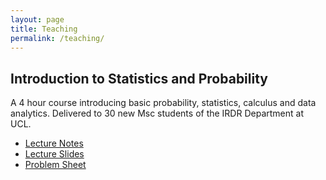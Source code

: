```yaml
---
layout: page
title: Teaching
permalink: /teaching/
---
```


## Introduction to Statistics and Probability
A 4 hour course introducing basic probability, statistics, calculus and data analytics. Delivered to 30 new Msc students of the IRDR Department at UCL. 

- [Lecture Notes]({{site.url}}/assets/PrecourseNotes.pdf)
- [Lecture Slides]({{site.url}}/assets/PrecourseSlides.pdf)
- [Problem Sheet]({{site.url}}/assets/PrecourseEx.pdf)
